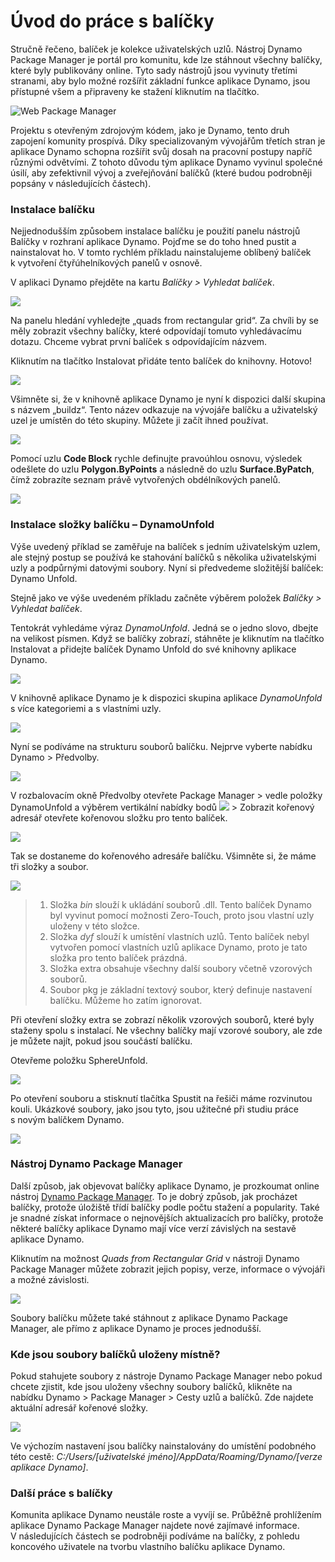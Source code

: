 # Úvod do práce s balíčky 

Stručně řečeno, balíček je kolekce uživatelských uzlů. Nástroj Dynamo Package Manager je portál pro komunitu, kde lze stáhnout všechny balíčky, které byly publikovány online. Tyto sady nástrojů jsou vyvinuty třetími stranami, aby bylo možné rozšířit základní funkce aplikace Dynamo, jsou přístupné všem a připraveny ke stažení kliknutím na tlačítko.

![Web Package Manager](../images/6-2/1/dpm.jpg)

Projektu s otevřeným zdrojovým kódem, jako je Dynamo, tento druh zapojení komunity prospívá. Díky specializovaným vývojářům třetích stran je aplikace Dynamo schopna rozšířit svůj dosah na pracovní postupy napříč různými odvětvími. Z tohoto důvodu tým aplikace Dynamo vyvinul společné úsilí, aby zefektivnil vývoj a zveřejňování balíčků (které budou podrobněji popsány v následujících částech).

### Instalace balíčku

Nejjednodušším způsobem instalace balíčku je použití panelu nástrojů Balíčky v rozhraní aplikace Dynamo. Pojďme se do toho hned pustit a nainstalovat ho. V tomto rychlém příkladu nainstalujeme oblíbený balíček k vytvoření čtyřúhelníkových panelů v osnově.

V aplikaci Dynamo přejděte na kartu _Balíčky > Vyhledat balíček_.

![](../images/6-2/1/packageintroduction-installingapackage01.jpg)

Na panelu hledání vyhledejte „quads from rectangular grid“. Za chvíli by se měly zobrazit všechny balíčky, které odpovídají tomuto vyhledávacímu dotazu. Chceme vybrat první balíček s odpovídajícím názvem.

Kliknutím na tlačítko Instalovat přidáte tento balíček do knihovny. Hotovo!

![](../images/6-2/1/packageintroduction-installingapackage02.jpg)

Všimněte si, že v knihovně aplikace Dynamo je nyní k dispozici další skupina s názvem „buildz“. Tento název odkazuje na vývojáře balíčku a uživatelský uzel je umístěn do této skupiny. Můžete ji začít ihned používat.

![](../images/6-2/1/packageintroduction-installingapackage03.jpg)

Pomocí uzlu **Code Block** rychle definujte pravoúhlou osnovu, výsledek odešlete do uzlu **Polygon.ByPoints** a následně do uzlu **Surface.ByPatch**, čímž zobrazíte seznam právě vytvořených obdélníkových panelů.

![](../images/6-2/1/packageintroduction-installingapackage04.jpg)

### Instalace složky balíčku – DynamoUnfold

Výše uvedený příklad se zaměřuje na balíček s jedním uživatelským uzlem, ale stejný postup se používá ke stahování balíčků s několika uživatelskými uzly a podpůrnými datovými soubory. Nyní si předvedeme složitější balíček: Dynamo Unfold.

Stejně jako ve výše uvedeném příkladu začněte výběrem položek _Balíčky > Vyhledat balíček_.

Tentokrát vyhledáme výraz _DynamoUnfold_. Jedná se o jedno slovo, dbejte na velikost písmen. Když se balíčky zobrazí, stáhněte je kliknutím na tlačítko Instalovat a přidejte balíček Dynamo Unfold do své knihovny aplikace Dynamo.

![](../images/6-2/1/packageintroduction-installingpackagefolder01.jpg)

V knihovně aplikace Dynamo je k dispozici skupina aplikace _DynamoUnfold_ s více kategoriemi a s vlastními uzly.

![](../images/6-2/1/packageintroduction-installingpackagefolder02.jpg)

Nyní se podíváme na strukturu souborů balíčku. Nejprve vyberte nabídku Dynamo > Předvolby.

![](../images/6-2/1/packageintroduction-installingpackagefolder03.jpg)

V rozbalovacím okně Předvolby otevřete Package Manager > vedle položky DynamoUnfold a výběrem vertikální nabídky bodů ![](../images/6-2/1/packageintroduction-verticaldotsmenu.jpg) > Zobrazit kořenový adresář otevřete kořenovou složku pro tento balíček.

![](../images/6-2/1/packageintroduction-installingpackagefolder04.jpg)

Tak se dostaneme do kořenového adresáře balíčku. Všimněte si, že máme tři složky a soubor.

![](../images/6-2/1/packageintroduction-installingpackagefolder05.jpg)

> 1. Složka _bin_ slouží k ukládání souborů .dll. Tento balíček Dynamo byl vyvinut pomocí možnosti Zero-Touch, proto jsou vlastní uzly uloženy v této složce.
> 2. Složka _dyf_ slouží k umístění vlastních uzlů. Tento balíček nebyl vytvořen pomocí vlastních uzlů aplikace Dynamo, proto je tato složka pro tento balíček prázdná.
> 3. Složka extra obsahuje všechny další soubory včetně vzorových souborů.
> 4. Soubor pkg je základní textový soubor, který definuje nastavení balíčku. Můžeme ho zatím ignorovat.

Při otevření složky extra se zobrazí několik vzorových souborů, které byly staženy spolu s instalací. Ne všechny balíčky mají vzorové soubory, ale zde je můžete najít, pokud jsou součástí balíčku.

Otevřeme položku SphereUnfold.

![](../images/6-2/1/rd2.jpg)

Po otevření souboru a stisknutí tlačítka Spustit na řešiči máme rozvinutou kouli. Ukázkové soubory, jako jsou tyto, jsou užitečné při studiu práce s novým balíčkem Dynamo.

![](<../images/6-2/5/packageintroduction-installingpackagefolder07 (1).jpg>)

### Nástroj Dynamo Package Manager

Další způsob, jak objevovat balíčky aplikace Dynamo, je prozkoumat online nástroj [Dynamo Package Manager](http://dynamopackages.com). To je dobrý způsob, jak procházet balíčky, protože úložiště třídí balíčky podle počtu stažení a popularity. Také je snadné získat informace o nejnovějších aktualizacích pro balíčky, protože některé balíčky aplikace Dynamo mají více verzí závislých na sestavě aplikace Dynamo.

Kliknutím na možnost _Quads from Rectangular Grid_ v nástroji Dynamo Package Manager můžete zobrazit jejich popisy, verze, informace o vývojáři a možné závislosti.

![](../images/6-2/1/dpm2.jpg)

Soubory balíčku můžete také stáhnout z aplikace Dynamo Package Manager, ale přímo z aplikace Dynamo je proces jednodušší.

### Kde jsou soubory balíčků uloženy místně?

Pokud stahujete soubory z nástroje Dynamo Package Manager nebo pokud chcete zjistit, kde jsou uloženy všechny soubory balíčků, klikněte na nabídku Dynamo > Package Manager > Cesty uzlů a balíčků. Zde najdete aktuální adresář kořenové složky.

![](../images/6-2/1/packageintroduction-installingpackagefolder08.jpg)

Ve výchozím nastavení jsou balíčky nainstalovány do umístění podobného této cestě: _C:/Users/[uživatelské jméno]/AppData/Roaming/Dynamo/[verze aplikace Dynamo]_.

### Další práce s balíčky

Komunita aplikace Dynamo neustále roste a vyvíjí se. Průběžně prohlížením aplikace Dynamo Package Manager najdete nové zajímavé informace. V následujících částech se podrobněji podíváme na balíčky, z pohledu koncového uživatele na tvorbu vlastního balíčku aplikace Dynamo.
